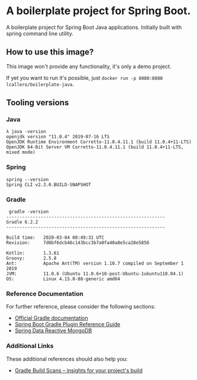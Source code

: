 # A boilerplate project for Spring Boot.

A boilerplate project for Spring Boot Java applications.  Initially built with spring command line utility.  

## How to use this image?

This image won't provide any functionality, it's only a demo project.

If yet you want to run it's possible, just `docker run -p 8080:8080 lcallero/boilerplate-java`.


## Tooling versions

### Java
```
λ java -version
openjdk version "11.0.4" 2019-07-16 LTS
OpenJDK Runtime Environment Corretto-11.0.4.11.1 (build 11.0.4+11-LTS)
OpenJDK 64-Bit Server VM Corretto-11.0.4.11.1 (build 11.0.4+11-LTS, mixed mode)
```

### Spring
```
spring --version
Spring CLI v2.3.0.BUILD-SNAPSHOT
```

### Gradle
```
 gradle -version
------------------------------------------------------------
Gradle 6.2.2
------------------------------------------------------------

Build time:   2020-03-04 08:49:31 UTC
Revision:     7d0bf6dcb46c143bcc3b7a0fa40a8e5ca28e5856

Kotlin:       1.3.61
Groovy:       2.5.8
Ant:          Apache Ant(TM) version 1.10.7 compiled on September 1 2019
JVM:          11.0.6 (Ubuntu 11.0.6+10-post-Ubuntu-1ubuntu118.04.1)
OS:           Linux 4.15.0-88-generic amd64
```

### Reference Documentation
For further reference, please consider the following sections:

* [Official Gradle documentation](https://docs.gradle.org)
* [Spring Boot Gradle Plugin Reference Guide](https://docs.spring.io/spring-boot/docs/2.3.0.BUILD-SNAPSHOT/gradle-plugin/reference/html/)
* [Spring Data Reactive MongoDB](https://docs.spring.io/spring-boot/docs/2.2.5.RELEASE/reference/htmlsingle/#boot-features-mongodb)

### Additional Links
These additional references should also help you:

* [Gradle Build Scans – insights for your project's build](https://scans.gradle.com#gradle)

